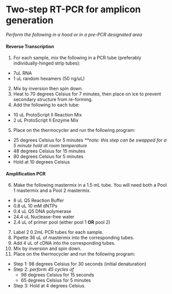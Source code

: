 # Two-step RT-PCR for amplicon generation

_Perform the following in a hood or in a pre-PCR designated area_

#### Reverse Transcription

1. For each sample, mix the following in a PCR tube (preferably individually-hinged strip tubes):

  * 7uL RNA
  * 1 uL random hexamers (50 ng/uL)

2. Mix by inversion then spin down.
3. Heat to 70 degrees Celsius for 7 minutes, then place on ice to prevent secondary structure from re-forming.
4. Add the following to each tube:

  * 10 uL ProtoScript II Reaction Mix
  * 2 uL ProtoScript II Enzyme Mix

5. Place on the thermocycler and run the following program:

  * 25 degrees Celsius for 5 minutes _**note: this step can be swapped for a 5 minute hold at room temperature_
  * 48 degrees Celsius for 15 minutes  
  * 80 degrees Celsius for 5 minutes
  * Hold at 10 degrees Celsius

#### Amplification PCR

6. Make the following mastermix in a 1.5 mL tube. You will need both a Pool 1 mastermix and a Pool 2 mastermix.

  * 8 uL Q5 Reaction Buffer
  * 0.8 uL 10 mM dNTPs
  * 0.4 uL Q5 DNA polymerase
  * 24.4 uL Nuclease-free water
  * 2.4 uL of primer pool (either pool 1 **OR** pool 2)

7. Label 2 0.2mL PCR tubes for each sample.
8. Pipette 36 uL of mastermix into the corresponding tubes.
9. Add 4 uL of cDNA into the corresponding tubes.
10. Mix by inversion and spin down.
11. Place on the thermocycler and run the following program:

  * Step 1: 98 degrees Celsius for 30 seconds (initial denaturation)
  * Step 2: _perform 45 cycles of_
    * 98 degrees Celsius for 15 seconds
    * 65 degrees Celsius for 5 minutes
  * Step 3: Hold at 4 degrees Celsius.

